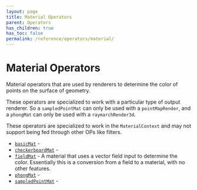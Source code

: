 ```yaml
---
layout: page
title: Material Operators
parent: Operators
has_children: true
has_toc: false
permalink: /reference/operators/material/
---
```


# Material Operators

Material operators that are used by renderers to determine the
color of points on the surface of geometry.

These operators are specialized to work with a particular type
of output renderer. So a `sampledPointMat` can only be used with
a `pointMapRender`, and a `phongMat` can only be used with a
`raymarchRender3d`.

These operators are specialized to work in the `MaterialContext`
and may not support being fed through other OPs like filters.

* [`basicMat`](basicMat/) - 
* [`checkerboardMat`](checkerboardMat/) - 
* [`fieldMat`](fieldMat/) - A material that uses a vector field input to determine
the color. Essentially this is a conversion from a
field to a material, with no other features.
* [`phongMat`](phongMat/) - 
* [`sampledPointMat`](sampledPointMat/) -
